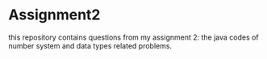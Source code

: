 # Assignment2
this repository contains questions from my assignment 2: the java codes of number system and data types related problems.
